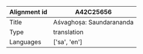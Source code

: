 |Alignment id | A42C25656
| --- | --- 
|Title | Aśvaghoṣa: Saundarananda 
|Type | translation
|Languages | ['sa', 'en']